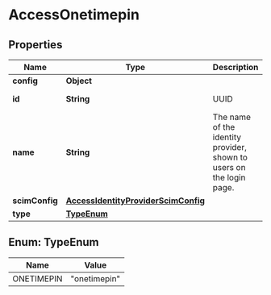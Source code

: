 

# AccessOnetimepin


## Properties

| Name | Type | Description | Notes |
|------------ | ------------- | ------------- | -------------|
|**config** | **Object** |  |  |
|**id** | **String** | UUID |  [optional] [readonly] |
|**name** | **String** | The name of the identity provider, shown to users on the login page. |  |
|**scimConfig** | [**AccessIdentityProviderScimConfig**](AccessIdentityProviderScimConfig.md) |  |  [optional] |
|**type** | [**TypeEnum**](#TypeEnum) |  |  |



## Enum: TypeEnum

| Name | Value |
|---- | -----|
| ONETIMEPIN | &quot;onetimepin&quot; |



